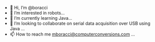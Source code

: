 - 👋 Hi, I’m @boracci
- 👀 I’m interested in robots...
- 🌱 I’m currently learning Java...
- 💞️ I’m looking to collaborate on serial data acquisition over USB using Java ...
- 📫 How to reach me mboracci@computerconversions.com ...

<!---
boracci/boracci is a ✨ special ✨ repository because its `README.md` (this file) appears on your GitHub profile.
You can click the Preview link to take a look at your changes.
--->
